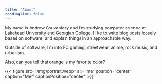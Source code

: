 ```yaml
---
title: "About"
readingTime: false
---
```


My name is Andrew Souvanlasy and I'm studying computer science at Lakehead University and Georgian College. I like to write blog posts loosely based on software, and explain things in an approachable way.

Outside of software, I'm into PC gaming, streetwear, anime, rock music, and urbanism.

Also, can you tell that orange is my favorite color?

{{< figure src="/img/portrait.webp" alt="me" position="center" caption="Me!" captionPosition="center" >}}